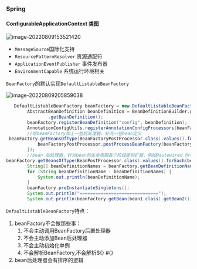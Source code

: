 ### Spring

#### ConfigurableApplicationContext 类图

![image-20220809153521420](https://gitee.com/amiaosixsix/md-img/raw/master/%20tyImg/image-20220809153521420.png)

- `MessageSource`国际化支持
- `ResourcePatternResolver` 资源通配符
- `ApplicationEventPublisher` 事件发布器
- `EnvironmentCapable` 系统运行环境相关

`BeanFactory`的默认实现`DefaultListableBeanFactory`

![image-20220809205859038](https://gitee.com/amiaosixsix/md-img/raw/master/%20tyImg/image-20220809205859038.png)

````java
   DefaultListableBeanFactory beanFactory = new DefaultListableBeanFactory();
        AbstractBeanDefinition beanDefinition = BeanDefinitionBuilder.genericBeanDefinition(Config.class).setScope("singleton")
                .getBeanDefinition();
        beanFactory.registerBeanDefinition("config", beanDefinition);
        AnnotationConfigUtils.registerAnnotationConfigProcessors(beanFactory);
        //给beanFactory加上一些后处理器，补充一些bean定义
 beanFactory.getBeansOfType(BeanFactoryPostProcessor.class).values().forEach(beanFactoryPostProcessor -> {
            beanFactoryPostProcessor.postProcessBeanFactory(beanFactory);
        });
        //bean 后处理器，针对bean的生命周期各个阶段提供扩展，例如@autowired @resource
beanFactory.getBeansOfType(BeanPostProcessor.class).values().forEach(beanFactory::addBeanPostProcessor);
        String[] beanDefinitionNames = beanFactory.getBeanDefinitionNames();
        for (String beanDefinitionName : beanDefinitionNames) {
            System.out.println(beanDefinitionName);
        }
        beanFactory.preInstantiateSingletons();
        System.out.println("==============================");
        System.out.println(beanFactory.getBean(bean1.class).getBean2());
````



`DefaultListableBeanFactory`特点：

1. beanFactory不会做那些事：
   1. 不会主动调用BeanFactory后置处理器
   2. 不会主动添加Bean后处理器
   3. 不会主动初始化单例
   4. 不会解析BeanFactory,不会解析${} #{}
2. bean后处理器会有排序的逻辑



